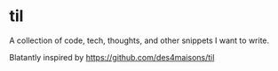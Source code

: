 # til

A collection of code, tech, thoughts, and other snippets I want to write.

Blatantly inspired by https://github.com/des4maisons/til
